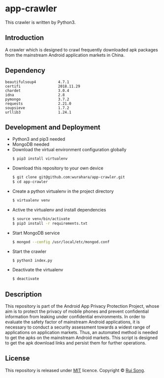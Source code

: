# app-crawler

This crawler is written by Python3.

## Introduction

A crawler which is designed to crawl frequently downloaded apk packages from the mainstream Android application markets in China.

## Dependency

```
beautifulsoup4          4.7.1
certifi                 2018.11.29
chardet                 3.0.4
idna                    2.8
pymongo                 3.7.2
requests                2.21.0
soupsieve               1.7.2
urllib3                 1.24.1
```

## Development and Deployment

- Python3 and pip3 needed
- MongoDB needed
- Download the virtual environment configuration globally
    ```bash
    $ pip3 install virtualenv
    ```
- Download this repository to your own device
    ```bash
    $ git clone git@github.com:wurahara/app-crawler.git
    $ cd app-crawler
    ```
- Create a python virtualenv in the project directory
    ```bash
    $ virtualenv venv
    ```
- Active the virtualenv and install dependencies
    ```bash
    $ source venv/bin/activate
    $ pip3 install -r requirements.txt
    ```
- Start MongoDB service
    ```bash
    $ mongod --config /usr/local/etc/mongod.conf
    ```
- Start the crawler
    ```bash
    $ python3 index.py
    ```
- Deactivate the virtualenv
    ```bash
    $ deactivate
    ```
## Description

This repository is part of the Android App Privacy Protection Project, whose aim is to protect the privacy of mobile phones and prevent confidential information from leaking under confidential environments. In order to evaluate the safety factor of mainstream Android applications, it is necessary to conduct a security assessment towards a widest range of applications on application markets. Thus, an automated method is needed to get the apks on the mainstream Android markets. This script is designed to get the apk download links and persist them for further operations.

## License

This repository is released under [MIT](https://github.com/wurahara/app-crawler/blob/master/LICENSE) licence.
Copyright © [Rui Song](https://github.com/wurahara).
